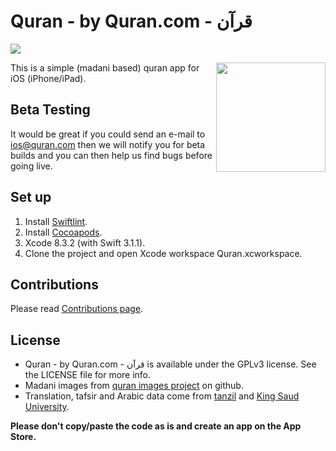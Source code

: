 # Quran - by Quran.com - قرآن

[<img src="https://cloud.githubusercontent.com/assets/5665498/24449585/04481cfe-1478-11e7-9079-35c9532fc661.png" />](https://itunes.apple.com/app/id1118663303)


[<img align="right" src="https://cloud.githubusercontent.com/assets/5665498/25025425/85720cc8-20a2-11e7-9860-c1e37353b049.png"  width="175"/>](https://itunes.apple.com/app/id1118663303)

This is a simple (madani based) quran app for iOS (iPhone/iPad).

## Beta Testing

It would be great if you could send an e-mail to ios@quran.com then we will notify you for beta builds and you can then help us find bugs before going live.

## Set up

1. Install [Swiftlint](https://github.com/realm/SwiftLint).
2. Install [Cocoapods](https://cocoapods.org).
3. Xcode 8.3.2 (with Swift 3.1.1).
4. Clone the project and open Xcode workspace Quran.xcworkspace.

## Contributions
Please read [Contributions page](https://github.com/quran/quran-ios/wiki/Contributions).

## License

* Quran - by Quran.com - قرآن is available under the GPLv3 license. See the LICENSE file for more info.
* Madani images from [quran images project](https://github.com/quran/quran.com-images) on github.
* Translation, tafsir and Arabic data come from [tanzil](http://tanzil.net) and [King Saud University](https://quran.ksu.edu.sa).

**Please don't copy/paste the code as is and create an app on the App Store.**
